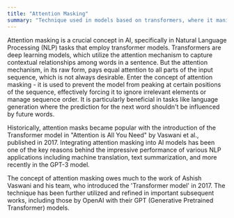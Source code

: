 ```yaml
---
title: "Attention Masking"
summary: "Technique used in models based on transformers, where it manipulates the handling of sequence order and irrelevant elements in ML tasks."
---
```


Attention masking is a crucial concept in AI, specifically in Natural Language Processing (NLP) tasks that employ transformer models. Transformers are deep learning models, which utilize the attention mechanism to capture contextual relationships among words in a sentence. But the attention mechanism, in its raw form, pays equal attention to all parts of the input sequence, which is not always desirable. Enter the concept of attention masking - it is used to prevent the model from peaking at certain positions of the sequence, effectively forcing it to ignore irrelevant elements or manage sequence order. It is particularly beneficial in tasks like language generation where the prediction for the next word shouldn't be influenced by future words.

Historically, attention masks became popular with the introduction of the Transformer model in "Attention is All You Need" by Vaswani et al., published in 2017. Integrating attention masking into AI models has been one of the key reasons behind the impressive performance of various NLP applications including machine translation, text summarization, and more recently in the GPT-3 model.

The concept of attention masking owes much to the work of Ashish Vaswani and his team, who introduced the 'Transformer model' in 2017. The technique has been further utilized and refined in important subsequent works, including those by OpenAI with their GPT (Generative Pretrained Transformer) models.
